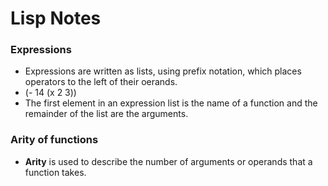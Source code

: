 # Lisp Notes

### Expressions
- Expressions are written as lists, using prefix notation, which places operators to the left of their oerands.
- (- 14 (x 2 3))
- The first element in an expression list is the name of a function and the remainder of the list are the arguments.

### Arity of functions
- **Arity** is used to describe the number of arguments or operands that a function takes.
